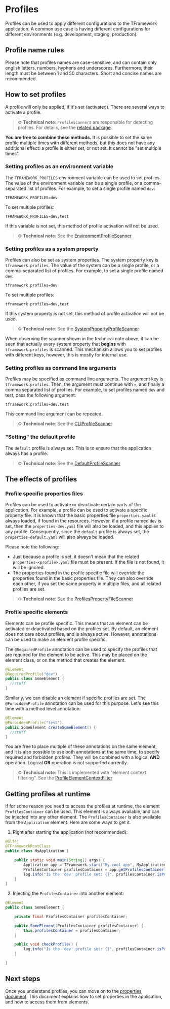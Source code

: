 # Profiles

Profiles can be used to apply different configurations to the TFramework application. A common use case is having 
different configurations for different environments (e.g. development, staging, production).

## Profile name rules

Please note that profiles names are case-sensitive, and can contain only english letters, numbers, hyphens and underscores.
Furthermore, their length must be between 1 and 50 characters. Short and concise names are recommended.

## How to set profiles

A profile will only be applied, if it's set (activated). There are several ways to activate a profile.

> :gear: **Technical note**: `ProfileScanner`s are responsible for detecting profiles. For details, see 
> the [related package](../src/main/java/org/tframework/core/profiles/scanners).

**You are free to combine these methods.** It is possible to set the same profile multiple times with different methods, but this 
does not have any additional effect: a profile is either set, or not set. It cannot be "set multiple times".

### Setting profiles as an environment variable

The `TFRAMEWORK_PROFILES` environment variable can be used to set profiles. The value of the environment variable can 
be a single profile, or a comma-separated list of profiles. For example, to set a single profile named `dev`:

```
TFRAMEWORK_PROFILES=dev
```

To set multiple profiles:

```
TFRAMEWORK_PROFILES=dev,test
```

If this variable is not set, this method of profile activation will not be used.

> :gear: **Technical note**: See the [EnvironmentProfileScanner](../src/main/java/org/tframework/core/profiles/scanners/EnvironmentProfileScanner.java)

### Setting profiles as a system property

Profiles can also be set as system properties. The system property key is `tframework.profiles`. The value of the system 
can be a single profile, or a comma-separated list of profiles. For example, to set a single profile named `dev`:

```
tframework.profiles=dev
```

To set multiple profiles:

```
tframework.profiles=dev,test
```

If this system property is not set, this method of profile activation will not be used.

> :gear: **Technical note**: See the [SystemPropertyProfileScanner](../src/main/java/org/tframework/core/profiles/scanners/SystemPropertyProfileScanner.java)

When observing the scanner shown in the technical note above, it can be seen that actually every system property 
that **begins** with `tframework.profiles` is scanned. This mechanism allows you to set profiles with different keys, 
however, this is mostly for internal use.

### Setting profiles as command line arguments

Profiles may be specified as command line arguments. The argument key is `tframework.profiles`. Then, the argument 
must continue with `=`, and finally a comma separated list of profiles. For example, to set profiles named `dev` and test, 
pass the following argument:

```
tframework.profiles=dev,test
```

This command line argument can be repeated.

> :gear: **Technical note**: See the [CLIProfileScanner](../src/main/java/org/tframework/core/profiles/scanners/CLIProfileScanner.java)

### "Setting" the default profile

The `default` profile is always set. This is to ensure that the application always has a profile.

> :gear: **Technical note**: See the [DefaultProfileScanner](../src/main/java/org/tframework/core/profiles/scanners/DefaultProfileScanner.java)

## The effects of profiles

### Profile specific properties files

Profiles can be used to activate or deactivate certain parts of the application. For example, a profile can be used to
activate a specific property file. It is known that the basic properties file `properties.yaml` is always loaded, if 
found in the resources. However, if a profile named `dev` is set, then the `properties-dev.yaml` file will also be loaded, 
and this applies to any profile. Consequently, since the `default` profile is always set, the `properties-default.yaml` 
will also always be loaded.

Please note the following:

- Just because a profile is set, it doesn't mean that the related `properties-<profile>.yaml` file must be present. 
  If the file is not found, it will be ignored.
- The properties found in the profile specific file will override the properties found in the basic properties file.
  They can also override each other, if you set the same property in multiple files, and all related profiles are set.

> :gear: **Technical note**: See the [ProfilesPropertyFileScanner](../src/main/java/org/tframework/core/properties/filescanners/ProfilesPropertyFileScanner.java)

### Profile specific elements

Elements can be profile specific. This means that an element can be activated or deactivated based on the profiles set. 
By default, an element does not care about profiles, and is always active. However, annotations can be used to make an
element profile specific.

The `@RequiredProfile` annotation can be used to specify the profiles that are required for the element to be active. This may 
be placed on the element class, or on the method that creates the element.

```java
@Element
@RequiredProfile("dev")
public class SomeElement {
  //stuff
}
```

Similarly, we can disable an element if specific profiles are set. The `@ForbiddenProfile` annotation can be used for this purpose.
Let's see this time with a method level annotation:

```java
@Element
@ForbiddenProfile("test")
public SomeElement createSomeElement() {
  //stuff
}
```

You are free to place multiple of these annotations on the same element, and it is also possible to use both annotations 
at the same time, to specify required and forbidden profiles. They will be combined with a logical **AND** operation.
Logical **OR** operation is not supported currently.

> :gear: **Technical note**: This is implemented with "element context filtering".
> See the [ProfileElementContextFilter](../src/main/java/org/tframework/core/elements/context/filter/ProfileElementContextFilter.java)

## Getting profiles at runtime

If for some reason you need to access the profiles at runtime, the element `ProfilesContainer` can be used. This element
is always available, and can be injected into any other element. The `ProfilesContainer` is also available from the 
`Application` element. Here are some ways to get it.

1. Right after starting the application (not recommended):

```java
@Slf4j
@TFrameworkRootClass
public class MyApplication {

    public static void main(String[] args) {
        Application app = TFramework.start("My cool app", MyApplication.class, args);
        ProfilesContainer profilesContainer = app.getProfilesContainer();
        log.info("IS the 'dev' profile set: {}", profilesContainer.isProfileSet("dev"));
    }
}
```

2. Injecting the `ProfilesContainer` into another element:

```java
@Element
public class SomeElement {

    private final ProfilesContainer profilesContainer;

    public SomeElement(ProfilesContainer profilesContainer) {
        this.profilesContainer = profilesContainer;
    }

    public void checkProfile() {
        log.info("Is the 'dev' profile set: {}", profilesContainer.isProfileSet("dev"));
    }

}
```

## Next steps

Once you understand profiles, you can move on to the [properties document](./properties.md). This document explains 
how to set properties in the application, and how to access them from elements.